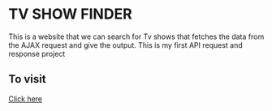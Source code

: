 # TV SHOW FINDER

This is a website that we can search for Tv shows that fetches the data from the AJAX request and give the output. This is my first API request and response project 

## To visit

[Click here](https://vickydecodes.github.io/tvshow/tv.html)
